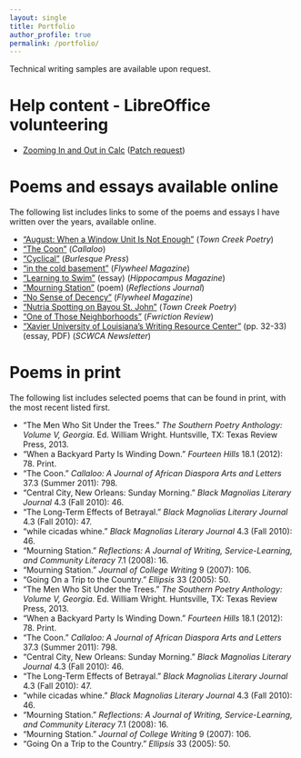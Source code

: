 ```yaml
---
layout: single
title: Portfolio
author_profile: true
permalink: /portfolio/
---
```


Technical writing samples are available upon request.

# Help content - LibreOffice volunteering

- [Zooming In and Out in Calc](https://help.libreoffice.org/master/en-US/text/scalc/01/zoom.html) ([Patch request](https://gerrit.libreoffice.org/c/help/+/148530))

# Poems and essays available online

The following list includes links to some of the poems and essays I have written over the years, available online.

- [“August: When a Window Unit Is Not Enough”](http://www.towncreekpoetry.com/SPR12/SCOTT_AUGUST.htm) (*Town Creek Poetry*)
- [“The Coon”](http://muse.jhu.edu/login?auth=0&type=summary&url=/journals/callaloo/v034/34.3.scott.html) (*Callaloo*)
- [“Cyclical”](http://burlesquepressllc.com/2013/06/25/cyclical-by-angelle-scott/) (*Burlesque Press*)
- [“in the cold basement”](http://www.flywheelmag.com/357/in-the-cold-basement/) (*Flywheel Magazine*)
- [“Learning to Swim”](http://www.hippocampusmagazine.com/2012/01/learning-to-swim-by-angelle-scott/) (essay) (*Hippocampus Magazine*)
- [“Mourning Station”](https://reflectionsjournal.net/wp-content/uploads/2019/11/V7.N1-2.Scott_.Angelle.pdf) (poem) (*Reflections Journal*)
- [“No Sense of Decency”](http://www.flywheelmag.com/366/no-sense-of-decency/) (*Flywheel Magazine*)
- [“Nutria Spotting on Bayou St. John”](http://www.towncreekpoetry.com/SPR12/SCOTT_NUTRIA.htm) (*Town Creek Poetry*)
- [“One of Those Neighborhoods”](http://www.fwrictionreview.com/post/5010100765/one-of-those-neighborhoods-by-angelle-scott) (*Fwriction Review*)
- [“Xavier University of Louisiana’s Writing Resource Center”](https://scwca.files.wordpress.com/2011/09/2014_scwca_newsletter-2.pdf)  (pp. 32-33) (essay, PDF) (*SCWCA Newsletter*)

# Poems in print

The following list includes selected poems that can be found in print, with the most recent listed first.

- “The Men Who Sit Under the Trees.” *The Southern Poetry Anthology: Volume V, Georgia.* Ed. William Wright. Huntsville, TX: Texas Review Press, 2013.
- “When a Backyard Party Is Winding Down.” *Fourteen Hills* 18.1 (2012): 78. Print.
- “The Coon.” *Callaloo: A Journal of African Diaspora Arts and Letters* 37.3 (Summer 2011): 798.
- “Central City, New Orleans: Sunday Morning.” *Black Magnolias Literary Journal* 4.3 (Fall 2010): 46.
- “The Long-Term Effects of Betrayal.” *Black Magnolias Literary Journal* 4.3 (Fall 2010): 47.
- “while cicadas whine.” *Black Magnolias Literary Journal* 4.3 (Fall 2010): 46.
- “Mourning Station.” *Reflections: A Journal of Writing, Service-Learning, and Community Literacy* 7.1 (2008): 16.
- “Mourning Station.” *Journal of College Writing* 9 (2007): 106.
- “Going On a Trip to the Country.” *Ellipsis* 33 (2005): 50.
- “The Men Who Sit Under the Trees.” *The Southern Poetry Anthology: Volume V, Georgia.* Ed. William Wright. Huntsville, TX: Texas Review Press, 2013.
- “When a Backyard Party Is Winding Down.” *Fourteen Hills* 18.1 (2012): 78. Print.
- “The Coon.” *Callaloo: A Journal of African Diaspora Arts and Letters* 37.3 (Summer 2011): 798.
- “Central City, New Orleans: Sunday Morning.” *Black Magnolias Literary Journal* 4.3 (Fall 2010): 46.
- “The Long-Term Effects of Betrayal.” *Black Magnolias Literary Journal* 4.3 (Fall 2010): 47.
- “while cicadas whine.” *Black Magnolias Literary Journal* 4.3 (Fall 2010): 46.
- “Mourning Station.” *Reflections: A Journal of Writing, Service-Learning, and Community Literacy* 7.1 (2008): 16.
- “Mourning Station.” *Journal of College Writing* 9 (2007): 106.
- “Going On a Trip to the Country.” *Ellipsis* 33 (2005): 50.
